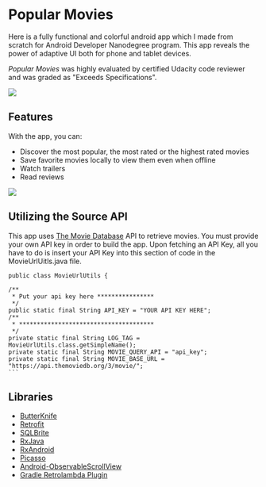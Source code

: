 # Popular Movies

Here is a fully functional and colorful android app which I made from scratch for Android Developer Nanodegree program.
This app reveals the power of adaptive UI both for phone and tablet devices.

*Popular Movies* was highly evaluated by certified Udacity code reviewer and was graded as "Exceeds Specifications".

<img src= "https://github.com/JeffGoodrich9791/Popular-Movies-Stage-1/blob/master/PopularMoviesApp1" />

## Features

With the app, you can:
* Discover the most popular, the most rated or the highest rated movies
* Save favorite movies locally to view them even when offline
* Watch trailers
* Read reviews

<img src= "https://github.com/JeffGoodrich9791/Popular-Movies-Stage-1/blob/master/PopularMoviesApp2" />

## Utilizing the Source API

This app uses [The Movie Database](https://www.themoviedb.org/documentation/api) API to retrieve movies.
You must provide your own API key in order to build the app. Upon fetching an API Key, all you have to do is insert your 
API Key into this section of code in the MovieUrlUitls.java file. 


    public class MovieUrlUtils {

    /**
     * Put your api key here ****************
     */
    public static final String API_KEY = "YOUR API KEY HERE";
    /**
     * **************************************
     */
    private static final String LOG_TAG = MovieUrlUtils.class.getSimpleName();
    private static final String MOVIE_QUERY_API = "api_key";
    private static final String MOVIE_BASE_URL = "https://api.themoviedb.org/3/movie/";
    ```

## Libraries

* [ButterKnife](https://github.com/JakeWharton/butterknife)
* [Retrofit](https://github.com/square/retrofit)
* [SQLBrite](https://github.com/square/sqlbrite)
* [RxJava](https://github.com/ReactiveX/RxJava)
* [RxAndroid](https://github.com/ReactiveX/RxAndroid)
* [Picasso](https://github.com/bumptech/glide)
* [Android-ObservableScrollView](https://github.com/ksoichiro/Android-ObservableScrollView)
* [Gradle Retrolambda Plugin](https://github.com/evant/gradle-retrolambda)
